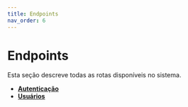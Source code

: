 ```yaml
---
title: Endpoints
nav_order: 6
---
```


# Endpoints

Esta seção descreve todas as rotas disponíveis no sistema.

- **[Autenticação](2_Projetos/Docs/docs/Agenda_Power/modulos/autenticação.md)**
- **[Usuários](2_Projetos/Docs/docs/Agenda_Power/endpoints/usuarios.md)**